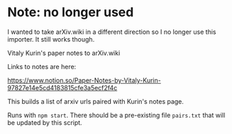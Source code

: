 # Note: no longer used

I wanted to take arXiv.wiki in a different direction so I no longer use this importer. It still works though.

Vitaly Kurin's paper notes to arXiv.wiki

Links to notes are here:

https://www.notion.so/Paper-Notes-by-Vitaly-Kurin-97827e14e5cd4183815cfe3a5ecf2f4c

This builds a list of arxiv urls paired with Kurin's notes page.

Runs with `npm start`. There should be a pre-existing file `pairs.txt` that will be updated by this script.
